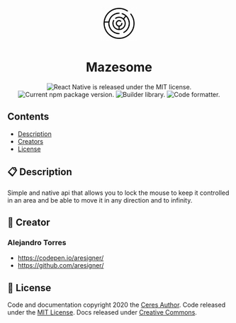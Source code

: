 <p align="center">
  <img src="./sources/assets/images/logo.png" alt="Logo" width="80" height="80">
</p>

<h1 align="center">Mazesome</h1>

<p align="center">
  <img src="https://img.shields.io/badge/license-MIT-orange.svg" alt="React Native is released under the MIT license." />
  <img src="https://img.shields.io/badge/npm%20version-6.13.7-success.svg" alt="Current npm package version." />
  <img src="https://img.shields.io/badge/builder-Typescript-blue.svg" alt="Builder library." />
  <img src="https://img.shields.io/badge/formatter-Prettier-ff69b4.svg" alt="Code formatter." />
</p>

## Contents

- [Description](#-description)
- [Creators](#-creators)
- [License](#-license)

## 📋 Description

Simple and native api that allows you to lock the mouse to keep it controlled in an area and be able to move it in any direction and to infinity.

## 👏 Creator

### Alejandro Torres

- <https://codepen.io/aresigner/>
- <https://github.com/aresigner/>

## 📄 License

Code and documentation copyright 2020 the [Ceres Author](https://github.com/aresigner/). Code released under the [MIT License](https://github.com/twbs/bootstrap/blob/master/LICENSE). Docs released under [Creative Commons](https://github.com/twbs/bootstrap/blob/master/docs/LICENSE).
